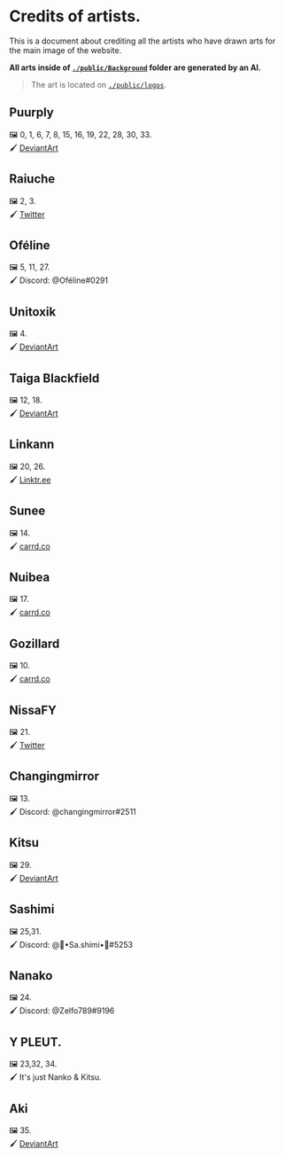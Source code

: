 # Credits of artists.

This is a document about crediting all the artists who have drawn arts for the main image of the website.

**All arts inside of [`./public/Background`](./public/Background) folder are generated by an AI.**

> The art is located on [`./public/logos`](./public/logos).

## Puurply

🖼️ 0, 1, 6, 7, 8, 15, 16, 19, 22, 28, 30, 33. <br/>
🖌️ [DeviantArt](https://www.deviantart.com/puurply)

## Raiuche

🖼️ 2, 3. <br/>
🖌️ [Twitter](https://twitter.com/Raiuche)

## Oféline

🖼️ 5, 11, 27. <br/>
🖌️ Discord: @Oféline#0291

## Unitoxik

🖼️ 4. <br/>
🖌️ [DeviantArt](https://www.deviantart.com/unitoxik)

## Taiga Blackfield

🖼️ 12, 18. <br/>
🖌️ [DeviantArt](https://www.deviantart.com/taiga-blackfield)

## Linkann

🖼️ 20, 26. <br/>
🖌️ [Linktr.ee](https://linktr.ee/linkann)

## Sunee

🖼️ 14. <br/>
🖌️ [carrd.co](ItsSunee.carrd.co)

## Nuibea

🖼️ 17. <br/>
🖌️ [carrd.co](https://nuibea.carrd.co/)

## Gozillard

🖼️ 10. <br/>
🖌️ [carrd.co](https://gozillard.carrd.co/)

## NissaFY

🖼️ 21. <br/>
🖌️ [Twitter](https://twitter.com/NissaFY_)

## Changingmirror

🖼️ 13. <br/>
🖌️ Discord: @changingmirror#2511

## Kitsu

🖼️ 29. <br/>
🖌️ [DeviantArt](https://www.deviantart.com/kitsunemun)

## Sashimi

🖼️ 25,31. <br/>
🖌️ Discord: @🍣•Sa.shimi•🍣#5253

## Nanako

🖼️ 24. <br/>
🖌️ Discord: @Zelfo789#9196

## Y PLEUT.

🖼️ 23,32, 34. <br/>
🖌️ It's just Nanko & Kitsu.

## Aki

🖼️ 35. <br/>
🖌️ [DeviantArt](https://www.deviantart.com/huggyakizz)
